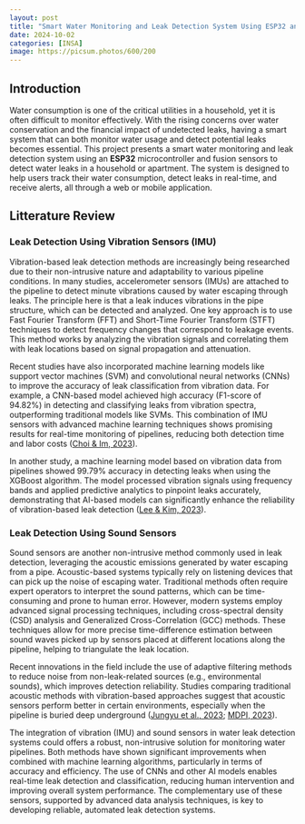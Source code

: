 ```yaml
---
layout: post
title: "Smart Water Monitoring and Leak Detection System Using ESP32 and Fusion Sensors (IMU and Sound)"
date: 2024-10-02
categories: [INSA]
image: https://picsum.photos/600/200
---
```


## Introduction

Water consumption is one of the critical utilities in a household, yet it is often difficult to monitor effectively. With the rising concerns over water conservation and the financial impact of undetected leaks, having a smart system that can both monitor water usage and detect potential leaks becomes essential. This project presents a smart water monitoring and leak detection system using an **ESP32** microcontroller and fusion sensors to detect water leaks in a household or apartment. The system is designed to help users track their water consumption, detect leaks in real-time, and receive alerts, all through a web or mobile application.

## Litterature Review

### Leak Detection Using Vibration Sensors (IMU)

Vibration-based leak detection methods are increasingly being researched due to their non-intrusive nature and adaptability to various pipeline conditions. In many studies, accelerometer sensors (IMUs) are attached to the pipeline to detect minute vibrations caused by water escaping through leaks. The principle here is that a leak induces vibrations in the pipe structure, which can be detected and analyzed. One key approach is to use Fast Fourier Transform (FFT) and Short-Time Fourier Transform (STFT) techniques to detect frequency changes that correspond to leakage events. This method works by analyzing the vibration signals and correlating them with leak locations based on signal propagation and attenuation. 

Recent studies have also incorporated machine learning models like support vector machines (SVM) and convolutional neural networks (CNNs) to improve the accuracy of leak classification from vibration data. For example, a CNN-based model achieved high accuracy (F1-score of 94.82%) in detecting and classifying leaks from vibration spectra, outperforming traditional models like SVMs. This combination of IMU sensors with advanced machine learning techniques shows promising results for real-time monitoring of pipelines, reducing both detection time and labor costs ([Choi & Im, 2023](https://www.mdpi.com/2076-3417/13/5/2845)).

In another study, a machine learning model based on vibration data from pipelines showed 99.79% accuracy in detecting leaks when using the XGBoost algorithm. The model processed vibration signals using frequency bands and applied predictive analytics to pinpoint leaks accurately, demonstrating that AI-based models can significantly enhance the reliability of vibration-based leak detection ([Lee & Kim, 2023](https://www.mdpi.com/2076-3417/13/5/2845)).

### Leak Detection Using Sound Sensors

Sound sensors are another non-intrusive method commonly used in leak detection, leveraging the acoustic emissions generated by water escaping from a pipe. Acoustic-based systems typically rely on listening devices that can pick up the noise of escaping water. Traditional methods often require expert operators to interpret the sound patterns, which can be time-consuming and prone to human error. However, modern systems employ advanced signal processing techniques, including cross-spectral density (CSD) analysis and Generalized Cross-Correlation (GCC) methods. These techniques allow for more precise time-difference estimation between sound waves picked up by sensors placed at different locations along the pipeline, helping to triangulate the leak location.

Recent innovations in the field include the use of adaptive filtering methods to reduce noise from non-leak-related sources (e.g., environmental sounds), which improves detection reliability. Studies comparing traditional acoustic methods with vibration-based approaches suggest that acoustic sensors perform better in certain environments, especially when the pipeline is buried deep underground ([Jungyu et al., 2023](https://www.mdpi.com/2076-3417/13/5/2845); [MDPI, 2023](https://www.mdpi.com/2076-3417/13/5/2845)).

The integration of vibration (IMU) and sound sensors in water leak detection systems could offers a robust, non-intrusive solution for monitoring water pipelines. Both methods have shown significant improvements when combined with machine learning algorithms, particularly in terms of accuracy and efficiency. The use of CNNs and other AI models enables real-time leak detection and classification, reducing human intervention and improving overall system performance. The complementary use of these sensors, supported by advanced data analysis techniques, is key to developing reliable, automated leak detection systems.
